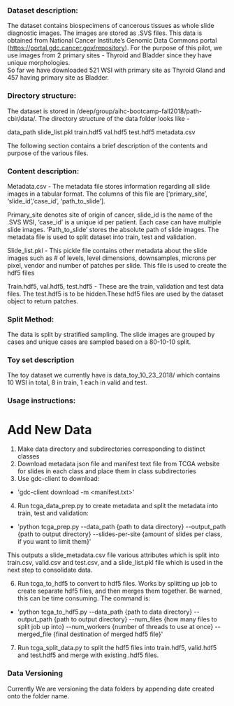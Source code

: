 ### Dataset description: 

The dataset contains biospecimens of cancerous tissues as whole slide diagnostic images. The images are stored as .SVS files. This data is obtained from National Cancer Institute’s Genomic Data Commons portal (https://portal.gdc.cancer.gov/repository). For the purpose of this pilot, we use images from 2 primary sites -  Thyroid and Bladder since they have unique morphologies.  
So far we have downloaded 521 WSI with primary site as Thyroid Gland and 457 having primary site as Bladder. 

### Directory structure:

The dataset is stored in /deep/group/aihc-bootcamp-fall2018/path-cbir/data/. The directory structure of the data folder looks like - 

data_path
                slide_list.pkl
                train.hdf5
                val.hdf5
                test.hdf5
                metadata.csv

The following section contains a brief description of the contents and purpose of the various files. 

### Content description:

Metadata.csv - The metadata file stores information regarding all slide images in a tabular format. The columns of this file are [‘primary_site’, ‘slide_id’,’case_id’, ‘path_to_slide’]. 

Primary_site denotes site of origin of cancer, slide_id is the name of the .SVS WSI, ‘case_id’ is a unique id per patient. Each case can have multiple slide images. ‘Path_to_slide’ stores the absolute path of slide images. The metadata file is used to split dataset into train, test and validation. 

Slide_list.pkl - This pickle file contains other metadata about the slide images such as # of levels, level dimensions, downsamples, microns per pixel, vendor and number of patches per slide. This file is used to create the hdf5 files

Train.hdf5, val.hdf5, test.hdf5 - These are the train, validation and test data files. The test.hdf5 is to be hidden.These hdf5 files are used by the dataset object to return patches.


### Split Method: 

The data is split by stratified sampling. The slide images are grouped by cases and unique cases are sampled based on a 80-10-10 split. 

### Toy set description 

The toy dataset we currently have is data_toy_10_23_2018/ which contains 10 WSI in total, 8 in train, 1 each in valid and test.

### Usage instructions:

# Add New Data

1. Make data directory and subdirectories corresponding to distinct classes
2. Download metadata json file and manifest text file from TCGA website for slides in each class and place them in class subdirectories
3. Use gdc-client to download: 

  - 'gdc-client download -m <manifest.txt>'

4. Run tcga_data_prep.py to create metadata and split the metadata into train, test and validation: 

  - 'python tcga_prep.py --data_path {path to data directory} --output_path {path to output directory} --slides-per-site {amount of slides per class, if you want to limit them}'

  This outputs a slide_metadata.csv file various attributes which is split into train.csv, valid.csv and test.csv, and a slide_list.pkl file which is used in the next step to consolidate data. 

6. Run tcga_to_hdf5 to convert to hdf5 files. Works by splitting up job to create separate hdf5 files, and then merges them together. Be warned, this can be time consuming. The command is: 

  - 'python tcga_to_hdf5.py --data_path {path to data directory} --output_path {path to output directory} --num_files {how many files to split job up into} --num_workers {number of threads to use at once} --merged_file {final destination of merged hdf5 file}'

7. Run tcga_split_data.py to split the hdf5 files into train.hdf5, valid.hdf5 and test.hdf5 and merge with existing .hdf5 files.

### Data Versioning

Currently We are versioning the data folders by appending date created onto the folder name. 
